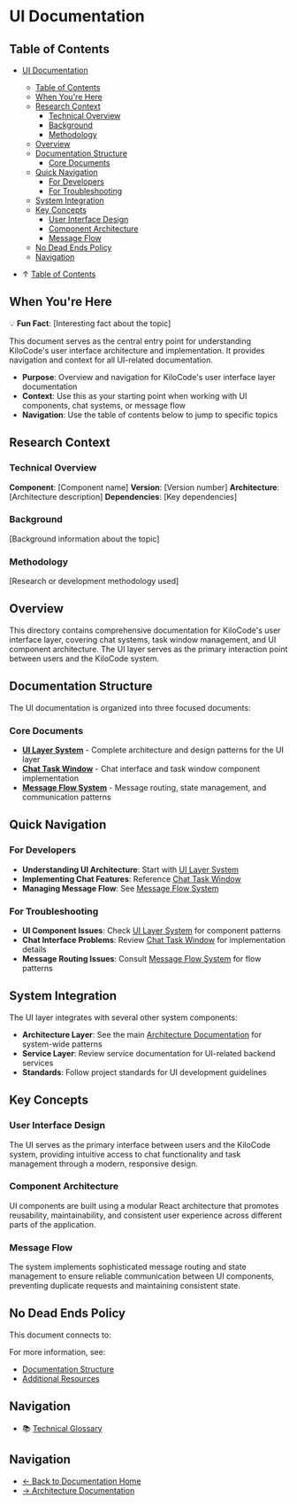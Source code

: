# UI Documentation
## Table of Contents

- [UI Documentation](#ui-documentation)
  - [Table of Contents](#table-of-contents)
  - [When You're Here](#when-youre-here)
  - [Research Context](#research-context)
    - [Technical Overview](#technical-overview)
    - [Background](#background)
    - [Methodology](#methodology)
  - [Overview](#overview)
  - [Documentation Structure](#documentation-structure)
    - [Core Documents](#core-documents)
  - [Quick Navigation](#quick-navigation)
    - [For Developers](#for-developers)
    - [For Troubleshooting](#for-troubleshooting)
  - [System Integration](#system-integration)
  - [Key Concepts](#key-concepts)
    - [User Interface Design](#user-interface-design)
    - [Component Architecture](#component-architecture)
    - [Message Flow](#message-flow)
  - [No Dead Ends Policy](#no-dead-ends-policy)
  - [Navigation](#navigation)

- ↑ [Table of Contents](#table-of-contents)

## When You're Here

💡 **Fun Fact**: \[Interesting fact about the topic]

This document serves as the central entry point for understanding KiloCode's user interface
architecture and implementation. It provides navigation and context for all UI-related
documentation.

- **Purpose**: Overview and navigation for KiloCode's user interface layer documentation
- **Context**: Use this as your starting point when working with UI components, chat systems, or
  message flow
- **Navigation**: Use the table of contents below to jump to specific topics

## Research Context

### Technical Overview

**Component**: \[Component name]
**Version**: \[Version number]
**Architecture**: \[Architecture description]
**Dependencies**: \[Key dependencies]

### Background

\[Background information about the topic]

### Methodology

\[Research or development methodology used]

## Overview

This directory contains comprehensive documentation for KiloCode's user interface layer, covering
chat systems, task window management, and UI component architecture. The UI layer serves as the
primary interaction point between users and the KiloCode system.

## Documentation Structure

The UI documentation is organized into three focused documents:

### Core Documents

- **[UI Layer System](UI_LAYER_SYSTEM.md)** - Complete architecture and design patterns for the UI
  layer
- **[Chat Task Window](UI_CHAT_TASK_WINDOW.md)** - Chat interface and task window component
  implementation
- **[Message Flow System](UI_MESSAGE_FLOW_SYSTEM.md)** - Message routing, state management, and
  communication patterns

## Quick Navigation

### For Developers

- **Understanding UI Architecture**: Start with [UI Layer System](UI_LAYER_SYSTEM.md)
- **Implementing Chat Features**: Reference [Chat Task Window](UI_CHAT_TASK_WINDOW.md)
- **Managing Message Flow**: See [Message Flow System](UI_MESSAGE_FLOW_SYSTEM.md)

### For Troubleshooting

- **UI Component Issues**: Check [UI Layer System](UI_LAYER_SYSTEM.md) for component patterns
- **Chat Interface Problems**: Review [Chat Task Window](UI_CHAT_TASK_WINDOW.md) for implementation
  details
- **Message Routing Issues**: Consult [Message Flow System](UI_MESSAGE_FLOW_SYSTEM.md) for flow
  patterns

## System Integration

The UI layer integrates with several other system components:

- **Architecture Layer**: See the main [Architecture Documentation](../../docs/README.md) for
  system-wide patterns
- **Service Layer**: Review service documentation for UI-related backend services
- **Standards**: Follow project standards for UI development guidelines

## Key Concepts

### User Interface Design

The UI serves as the primary interface between users and the KiloCode system, providing intuitive
access to chat functionality and task management through a modern, responsive design.

### Component Architecture

UI components are built using a modular React architecture that promotes reusability,
maintainability, and consistent user experience across different parts of the application.

### Message Flow

The system implements sophisticated message routing and state management to ensure reliable
communication between UI components, preventing duplicate requests and maintaining consistent state.

## No Dead Ends Policy

This document connects to:

For more information, see:
- [Documentation Structure](../architecture/README.md)
- [Additional Resources](../tools/README.md)


## Navigation

- 📚 [Technical Glossary](../GLOSSARY.md)

## Navigation
- [← Back to Documentation Home](../../docs/README.md)
- [→ Architecture Documentation](../../docs/README.md)
